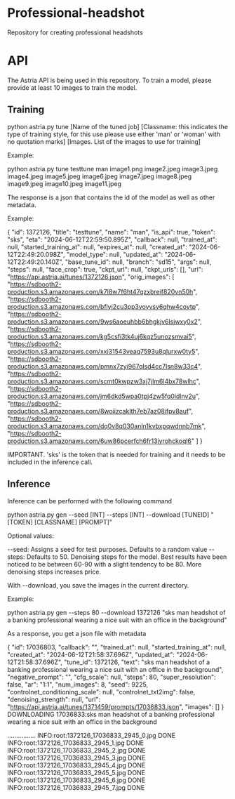 # Professional-headshot
Repository for creating professional headshots

# API

The Astria API is being used in this repository. To train a model, please provide at least 10 images to train the model.

## Training

python astria.py tune [Name of the tuned job] [Classname: this indicates the type of training style, for this use please use either 'man' or 'woman' with no quotation marks] [Images. List of the images to use for training]

Example:

python astria.py tune testtune man image1.png image2.jpeg image3.jpeg image4.jpeg image5.jpeg image6.jpeg image7.jpeg image8.jpeg image9.jpeg image10.jpeg image11.jpeg

The response is a json that contains the id of the model as well as other metadata.

Example:

{
    "id": 1372126,
    "title": "testtune",
    "name": "man",
    "is_api": true,
    "token": "sks",
    "eta": "2024-06-12T22:59:50.895Z",
    "callback": null,
    "trained_at": null,
    "started_training_at": null,
    "expires_at": null,
    "created_at": "2024-06-12T22:49:20.098Z",
    "model_type": null,
    "updated_at": "2024-06-12T22:49:20.140Z",
    "base_tune_id": null,
    "branch": "sd15",
    "args": null,
    "steps": null,
    "face_crop": true,
    "ckpt_url": null,
    "ckpt_urls": [],
    "url": "https://api.astria.ai/tunes/1372126.json",
    "orig_images": [
        "https://sdbooth2-production.s3.amazonaws.com/k7l8w7f6ht47qzxbreif820vn50h",
        "https://sdbooth2-production.s3.amazonaws.com/bflyi2cu3pp3yoyvsy6qhw4coytp",
        "https://sdbooth2-production.s3.amazonaws.com/9ws6aoeuhbb6bhgkjv6lsjwxy0x2",
        "https://sdbooth2-production.s3.amazonaws.com/kg5csfi3tk4uj6kqz5unozsmvai5",
        "https://sdbooth2-production.s3.amazonaws.com/xxi31543veaq7593u8qlurxw0ty5",
        "https://sdbooth2-production.s3.amazonaws.com/pmnx7zyi967qlsd4cc7lsn8w33c4",
        "https://sdbooth2-production.s3.amazonaws.com/scmt0kwpzw3xj7jlm6l4bx78wlhc",
        "https://sdbooth2-production.s3.amazonaws.com/jm6dkd5wpa0tpj4zw5fq0idlnv2u",
        "https://sdbooth2-production.s3.amazonaws.com/8woiizcaklth7eb7az08ifpv8auf",
        "https://sdbooth2-production.s3.amazonaws.com/dq0v8q030anln1kvbxpqwdnnb7mk",
        "https://sdbooth2-production.s3.amazonaws.com/6uw86pcerfch6fr13jyrohckoql6"
    ]
}

IMPORTANT. 'sks' is the token that is needed for training and it needs to be included in the inference call.

## Inference

Inference can be performed with the following command

python astria.py gen --seed [INT] --steps [INT] --download [TUNEID] "[TOKEN] [CLASSNAME] [PROMPT]"

Optional values:

--seed: Assigns a seed for test purposes. Defaults to a random value
--steps: Defaults to 50. Denoising steps for the model. Best results have been noticed to be between 60-90 with a slight tendency to be 80. More denoising steps increases price.

With --download, you save the images in the current directory.

Example:

python astria.py gen --steps 80 --download 1372126 "sks man headshot of a banking professional wearing a nice suit with an office in the background"

As a response, you get a json file with metadata

{
    "id": 17036803,
    "callback": "",
    "trained_at": null,
    "started_training_at": null,
    "created_at": "2024-06-12T21:58:37.696Z",
    "updated_at": "2024-06-12T21:58:37.696Z",
    "tune_id": 1372126,
    "text": "sks man headshot of a banking professional wearing a nice suit with an office in the background",
    "negative_prompt": "",
    "cfg_scale": null,
    "steps": 80,
    "super_resolution": false,
    "ar": "1:1",
    "num_images": 8,
    "seed": 9225,
    "controlnet_conditioning_scale": null,
    "controlnet_txt2img": false,
    "denoising_strength": null,
    "url": "https://api.astria.ai/tunes/1371459/prompts/17036833.json",
    "images": []
}
DOWNLOADING  17036833:sks man headshot of a banking professional wearing a nice suit with an office in the background

................
INFO:root:1372126_17036833_2945_0.jpg DONE
INFO:root:1372126_17036833_2945_1.jpg DONE
INFO:root:1372126_17036833_2945_2.jpg DONE
INFO:root:1372126_17036833_2945_3.jpg DONE
INFO:root:1372126_17036833_2945_4.jpg DONE
INFO:root:1372126_17036833_2945_5.jpg DONE
INFO:root:1372126_17036833_2945_6.jpg DONE
INFO:root:1372126_17036833_2945_7.jpg DONE